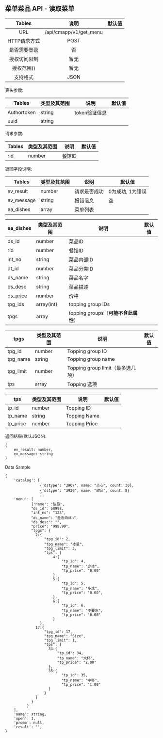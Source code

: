 ## 菜单菜品 API - 读取菜单

|  Tables  |           说明            | 默认值  |
| :------: | :---------------------: | :--: |
|   URL    | /api/cmapp/v1/get_menu |      |
| HTTP请求方式 |          POST           |      |
|  是否需要登录  |            否            |      |
|  授权访问限制  |           暂无            |      |
|  授权范围()  |           暂无            |      |
|   支持格式   |          JSON           |      |

表头参数:

| Tables      | 类型及其范围 | 说明        | 默认值  |
| ----------- | ------ | --------- | ---- |
| Authortoken | string | token验证信息 |      |
| uuid | string |  |      |


请求参数:

| Tables  | 类型及其范围 | 说明     | 默认值  |
| ------- | ------ | ------ | ---- |
| rid     | number | 餐馆ID   |      |


返回字段说明:

| Tables     | 类型及其范围 | 说明     | 默认值        |
| ---------- | ------ | ------ | ---------- |
| ev_result  | number | 请求是否成功 | 0为成功, 1为错误 |
| ev_message | string | 报错信息   | 空          |
| ea_dishes | array | 菜单列表   |           |


| ea_dishes     | 类型及其范围 | 说明     | 默认值        |
| ---------- | ------ | ------ | ---------- |
| ds_id     | number | 菜品ID  |    |
| rid     | number | 餐馆ID   |      |
| int_no  | string | 菜品内部ID |      |
| dt_id   | number | 菜品分类ID |      |
| ds_name | string | 菜品名字   |      |
| ds_desc | string | 菜品描述   |      |
| ds_price   | number | 价格     |      |
| tpg_ids   | array(int) | topping group IDs    |      |
| tpgs   | array | topping groups（**可能不含此属性**）    |      |

| tpgs  | 类型及其范围 | 说明     | 默认值  |
| ------- | ------ | ------ | ---- |
| tpg_id     | number | Topping group ID   |    |
| tpg_name     | string | Topping group name   |    |
| tpg_limit     | number | Topping group limit（最多选几项）  |    |
| tps     | array | Topping 选项  |    |

| tps  | 类型及其范围 | 说明     | 默认值  |
| ------- | ------ | ------ | ---- |
| tp_id     | number | Topping ID   |    |
| tp_name     | string | Topping Name   |    |
| tp_price     | number | Topping Price   |    |


返回结果(默认JSON):

```
{
    ev_result: number,
    ev_message: string
}
```


Data Sample
```
{
    'catalog': [
                {'dstype': "3907", name: "点心", count: 30},
                {'dstype': "3920", name: "甜品", count: 8}
                ],
    'menu': [
            {'name': "甜品",
            "ds_id": 68998,
            "int_no": "123",
            "ds_name": "鱼香肉丝a",
            "ds_desc": "",
            "price": "998.99",
            "tpgs": {
              2:{
                  "tpg_id": 2,
                  "tpg_name": "冰量",
                  "tpg_limit": 3,
                  "tps": {
                      4:{
                          "tp_id": 4,
                          "tp_name": "少冰",
                          "tp_price": "0.00"
                      },
                      5:{
                          "tp_id": 5,
                          "tp_name": "多冰",
                          "tp_price": "0.00",
                      },
                      6:{
                          "tp_id": 6,
                          "tp_name": "不要冰",
                          "tp_price": "0.00"
                      }
                },
              17:{
                  "tpg_id": 17,
                  "tpg_name": "Size",
                  "tpg_limit": 1,
                  "tps": {
                    34:{
                        "tp_id": 34,
                        "tp_name": "大杯",
                        "tp_price": "2.00"
                    },
                    35:{
                          "tp_id": 35,
                          "tp_name": "中杯",
                          "tp_price": "1.00"
                    }
                  }
              }
            }
          }
    ],             
    'name': string,
    'open': 1,
    'promo': null,
    'result': '',
}
```

